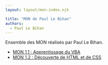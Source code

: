 ```yaml
---
layout: layout/mon-index.njk

title: "MON de Paul Le Bihan"
authors:
  - Paul Le Bihan
---
```


Ensemble des MON réalisés par Paul Le Bihan.

* [MON 1.1 : Apprentissage du VBA](./temps-1.1/)
* [MON 1.2 : Découverte de HTML et de CSS](./temps-1.2/)